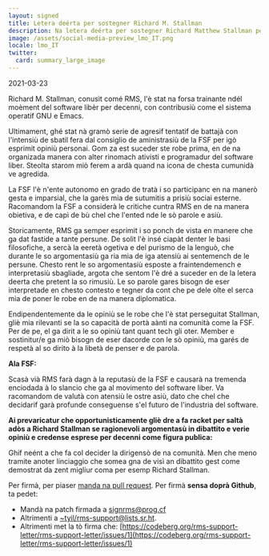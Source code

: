 ```yaml
---
layout: signed
title: Letera deérta per sostegner Richard M. Stallman
description: Na letera deérta per sostegner Richard Matthew Stallman per eser reintegrat ndé la Free Software Foundation
image: /assets/social-media-preview_lmo_IT.png
locale: lmo_IT
twitter:
  card: summary_large_image
---
```


2021-03-23

Richard M. Stallman, conusìt comé RMS,
l'è stat na forsa trainante ndél moèment del software libèr
per decenni, con contribusiù come
el sistema operatif GNU e Emacs.

Ultimament, ghé stat nà gramò serie de agresif tentatif de battajà
con l'intensiù de sbatil fera dal consiglio de aministrasiù
de la FSF per igò esprimit opiniù personai. Gom za est
suceder ste robe prima, en de na organizada manera con alter
rinomach ativisti e programadur del software liber.
Steolta starom miò ferem a ardà quand na icona
de chesta cumunidà ve agredida.

La FSF l'è n'ente autonomo en grado de tratà
i so participanc en na manerò gesta e imparsial, che la garès mia
de sutumitis a prisiù sociai esterne. Racomandom la
FSF a considerà le critiche cuntra RMS en de na manera obietiva,
e de capì de bù chel che l'ented nde le sò parole e asiù.

Storicamente, RMS ga semper esprimit i so ponch de vista en manere
che ga dat fastide a tante persune. De solit l'è insé ciapàt denter le
basi filosofiche, a sercà la eeretà
ogetiva e del purismo de la lenguò, che durante le so argomentasiù ga ria mia
de iga atensiù ai sentemench de le persune.
Chesto rent le so argomentasiù esposte a fraintendemench e interpretasiù sbagliade, argota
che sentom l'è dré a suceder en de la letera deerta che pretent la so rimusiù.
Le so parole gares bisogn de eser interpretade en chesto contesto e
tegner da cont che pe dele olte
el serca mia de poner le robe en de na manera diplomatica.

Endipendentemente da le opiniù se le robe
che l'è stat perseguitat Stallman, gliè mia rilevanti se
la so capacità de portà aànti na comunità come la FSF.
Per de pe, el ga dirit a le so opiniù
tant quant tech gli oter. Member e sostinitur/e ga miò
bisogn de eser dacorde con le sò opiniù, ma garés de respetà
al so dirito à la libetà de penser e de parola.

**Ala FSF:**

Scasà vià RMS farà dagn à la reputasù de la FSF e causarà
na tremenda enciodada à lo slancio che ga al movimento del software liber.
Va racomandom de valutà con atensiù le ostre asiù,
dato che chel che decidarif garà profunde conseguense
s'el futuro de l'industria del software.


**Ai prevaricatur che opportunisticamente gliè dre a fa racket per saltà adòs a Richard Stallman
se ragionevoli argomentasù in dibattito e verie opiniù e credense
esprese per decenni come figura publica:**

Ghif neént a che fa col decider la dirigensò de na comunità.
Men che meno tramite anoter linciaggio che somea gna de visì
an dibattito gest come demostrat
da zent migliur coma per esemp Richard Stallman.

Per firmà, per piaser [manda na pull
request](https://github.com/rms-support-letter/rms-support-letter.github.io/pulls).
Per firmà **sensa doprà Github**, ta pedet:
- Mandà na patch firmada a [signrms@prog.cf](mailto:signrms@prog.cf) 
- Altrimenti a [~tyil/rms-support@lists.sr.ht](mailto:~tyil/rms-support@lists.sr.ht).
- Altrimenti met la tò firma che: [https://codeberg.org/rms-support-letter/rms-support-letter/issues/1](https://codeberg.org/rms-support-letter/rms-support-letter/issues/1)
